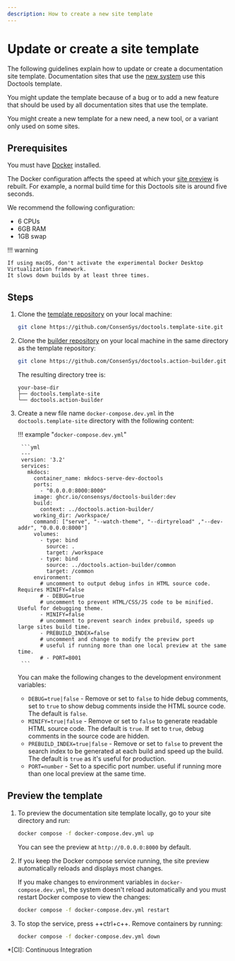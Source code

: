 ```yaml
---
description: How to create a new site template
---
```


# Update or create a site template

The following guidelines explain how to update or create a documentation site template.
Documentation sites that use the [new system](../../overview/index.md#new-documentation-system) use this Doctools template.

You might update the template because of a bug or to add a new feature that should be used by all documentation sites
that use the template.

You might create a new template for a new need, a new tool, or a variant only used on some sites.

## Prerequisites

You must have [Docker](https://docs.docker.com/get-docker/) installed.

The Docker configuration affects the speed at which your [site preview](#preview-the-template) is rebuilt.
For example, a normal build time for this Doctools site is around five seconds.

We recommend the following configuration:

- 6 CPUs
- 6GB RAM
- 1GB swap

!!! warning

    If using macOS, don't activate the experimental Docker Desktop Virtualization framework.
    It slows down builds by at least three times.

## Steps

1. Clone the [template repository](https://github.com/ConsenSys/doctools.template-site.git) on your local machine:

    ```bash
    git clone https://github.com/ConsenSys/doctools.template-site.git
    ```

1. Clone the [builder repository](https://github.com/ConsenSys/doctools.action-builder.git) on your local machine in the
    same directory as the template repository:

    ```bash
    git clone https://github.com/ConsenSys/doctools.action-builder.git
    ```

    The resulting directory tree is:

    ```text
    your-base-dir
    ├── doctools.template-site
    └── doctools.action-builder
    ```

1. Create a new file name `docker-compose.dev.yml` in the `doctools.template-site` directory with the following content:

    !!! example "`docker-compose.dev.yml`"

        ```yml
        ---
        version: '3.2'
        services:
          mkdocs:
            container_name: mkdocs-serve-dev-doctools
            ports:
              - "0.0.0.0:8000:8000"
            image: ghcr.io/consensys/doctools-builder:dev
            build:
              context: ../doctools.action-builder/
            working_dir: /workspace/
            command: ["serve", "--watch-theme", "--dirtyreload" ,"--dev-addr", "0.0.0.0:8000"]
            volumes:
              - type: bind
                source: .
                target: /workspace
              - type: bind
                source: ../doctools.action-builder/common
                target: /common
            environment:
              # uncomment to output debug infos in HTML source code. Requires MINIFY=false
              # - DEBUG=true
              # uncomment to prevent HTML/CSS/JS code to be minified. Useful for debugging theme.
              - MINIFY=false
              # uncomment to prevent search index prebuild, speeds up large sites build time.
              - PREBUILD_INDEX=false
              # uncomment and change to modify the preview port
              # useful if running more than one local preview at the same time.
              # - PORT=8001
        ```

    You can make the following changes to the development environment variables:

    - `DEBUG=true|false` - Remove or set to `false` to hide debug comments, set to `true` to show debug comments inside
      the HTML source code.
      The default is `false`.
    - `MINIFY=true|false` - Remove or set to `false` to generate readable HTML source code.
      The default is `true`.
      If set to `true`, debug comments in the source code are hidden.
    - `PREBUILD_INDEX=true|false` - Remove or set to `false` to prevent the search index to be generated at each build
      and speed up the build.
      The default is `true` as it's useful for production.
    - `PORT=number` - Set to a specific port number. useful if running more than one local preview at the same time.

## Preview the template

1. To preview the documentation site template locally, go to your site directory and run:

    ```bash
    docker compose -f docker-compose.dev.yml up
    ```

    You can see the preview at `http://0.0.0.0:8000` by default.

1. If you keep the Docker compose service running, the site preview automatically reloads and displays most changes.

    If you make changes to environment variables in `docker-compose.dev.yml`,
    the system doesn't reload automatically and you must restart Docker compose to view the changes:

    ```bash
    docker compose -f docker-compose.dev.yml restart
    ```

1. To stop the service, press ++ctrl+c++.
    Remove containers by running:

    ```bash
    docker compose -f docker-compose.dev.yml down
    ```

[Doctools action builder]: https://github.com/ConsenSys/doctools.action-builder
*[CI]: Continuous Integration

